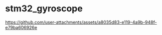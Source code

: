 # stm32_gyroscope



https://github.com/user-attachments/assets/a8035d83-e119-4a9b-948f-e79ba606926e


